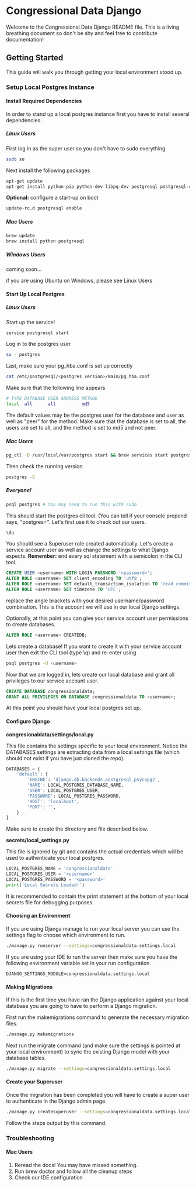 # Congressional Data Django

Welcome to the Congressional Data Django README file. This is a living breathing document so don't be shy and feel free to contribute documentation!

## Getting Started
This guide will walk you through getting your local environment stood up.

### Setup Local Postgres Instance

#### Install Required Dependencies
In order to stand up a local postgres instance first you have to install several dependencies.
##### Linux Users

First log in as the super user so you don't have to sudo everything
```bash
sudo su
```

Next install the following packages
```bash
apt-get update
apt-get install python-pip python-dev libpq-dev postgresql postgresql-contrib
```

**Optional:** configure a start-up on boot
```bash
update-rc.d postgresql enable
```

##### Mac Users

```bash
brew update
brew install python postgresql
```

##### Windows Users

coming soon...

if you are using Ubuntu on Windows, please see Linux Users

#### Start Up Local Postgres

##### Linux Users

Start up the service!
```bash
service postgresql start
```

Log in to the postgres user
```bash
su - postgres
```

Last, make sure your pg_hba.conf is set up correctly
```bash
cat /etc/postgresql/<postgres version>/main/pg_hba.conf
```

Make sure that the following line appears

```bash
# TYPE DATABASE USER ADDRESS METHOD
local  all      all          md5
```

The default values may be the postgres user for the database and user as well as "peer" for the method. Make sure that the database is set to all, the users are set to all, and the method is set to md5 and not peer.

##### Mac Users

```bash
pg_ctl -D /usr/local/var/postgres start && brew services start postgresql
```

Then check the running version.
```bash
postgres -V
```

##### Everyone!

```bash
psql postgres # You may need to run this with sudo
```
This should start the postgres cli tool. (You can tell if your console prepend says, "postgres=". Let's first use it to check out our users.

```bash
\du
```
You should see a Superuser role created automatically. Let's create a service account user as well as change the settings to what Django expects. **Remember:** end every sql statement with a semicolon in the CLI tool.
```sql
CREATE USER <username> WITH LOGIN PASSWORD '<password>';
ALTER ROLE <username> SET client_encoding TO 'utf8';
ALTER ROLE <username> SET default_transaction_isolation TO 'read committed';
ALTER ROLE <username> SET timezone TO 'UTC';
```
replace the angle brackets with your desired username/password combination. This is the account we will use in our local Django settings.

Optionally, at this point you can give your service account user permissions to create databases.
```sql
ALTER ROLE <username> CREATEDB;
```

Lets create a database! If you want to create it with your service account user then exit the CLI tool (type \q) and re-enter using
```bash
psql postgres -U <username>
```

Now that we are logged in, lets create our local database and grant all privileges to our service account user.
```sql
CREATE DATABASE congressionaldata;
GRANT ALL PRIVILEGES ON DATABASE congressionaldata TO <username>;
```

At this point you should have your local postgres set up.

#### Configure Django

**congresionaldata/settings/local.py**

This file contains the settings specific to your local environment. Notice the DATABASES settings are extracting data from a local settings file (which should not exist if you have just cloned the repo).
```python
DATABASES = {
    'default': {
        'ENGINE': 'django.db.backends.postgresql_psycopg2',
        'NAME': LOCAL_POSTGRES_DATABASE_NAME,
        'USER': LOCAL_POSTGRES_USER,
        'PASSWORD': LOCAL_POSTGRES_PASSWORD,
        'HOST': 'localhost',
        'PORT': '',
    }
}
```
Make sure to create the directory and file described below.

**secrets/local_settings.py**

This file is ignored by git and contains the actual credentials which will be used to authenticate your local postgres.
```python
LOCAL_POSTGRES_NAME = 'congressionaldata'
LOCAL_POSTGRES_USER = '<username>'
LOCAL_POSTGRES_PASSWORD = '<password>'
print('Local Secrets Loaded!')
```
It is recommended to contain the print statement at the bottom of your local secrets file for debugging purposes.

#### Choosing an Environment

If you are using Djanga manage to run your local server you can use the settings flag to choose which environment to run.
```bash
./manage.py runserver --settings=congressionaldata.settings.local
```

If you are using your IDE to run the server then make sure you have the following environment variable set in your run configuration.

```properties
DJANGO_SETTINGS_MODULE=congressionaldata.settings.local
```

#### Making Migrations

If this is the first time you have ran the Django application against your local database you are going to have to perform a Django migration.

First run the makemigrations command to generate the necessary migration files.
```bash
./manage.py makemigrations
```

Next run the migrate command (and make sure the settings is pointed at your local environment) to sync the existing Django model with your database tables.
```bash
./manage.py migrate --settings=congressionaldata.settings.local
```

#### Create your Superuser

Once the migration has been completed you will have to create a super user to authenticate in the Django admin page.

```bash
./manage.py createsuperuser --settings=congressionaldata.settings.local
```
Follow the steps output by this command.


### Troubleshooting

#### Mac Users

1. Reread the docs! You may have missed something.
2. Run brew doctor and follow all the cleanup steps
3. Check our IDE configuration